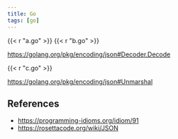 ```yaml
---
title: Go
tags: [go]
---
```


{{< r "a.go" >}}
{{< r "b.go" >}}

<https://golang.org/pkg/encoding/json#Decoder.Decode>

{{< r "c.go" >}}

<https://golang.org/pkg/encoding/json#Unmarshal>

## References

- <https://programming-idioms.org/idiom/91>
- <https://rosettacode.org/wiki/JSON>
